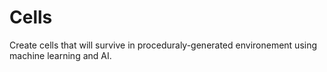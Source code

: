 # Cells
Create cells that will survive in proceduraly-generated environement using machine learning and AI.
